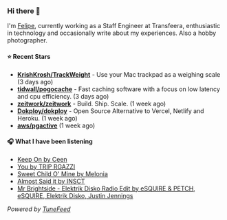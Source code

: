 ### Hi there 👋

I'm [Felipe](https://felipevm.com), currently working as a Staff Engineer at Transfeera, enthusiastic in technology and occasionally write about my experiences. Also a hobby photographer.

#### ⭐ Recent Stars
- **[KrishKrosh/TrackWeight](https://github.com/KrishKrosh/TrackWeight)** - Use your Mac trackpad as a weighing scale (3 days ago)
- **[tidwall/pogocache](https://github.com/tidwall/pogocache)** - Fast caching software with a focus on low latency and cpu efficiency. (3 days ago)
- **[zeitwork/zeitwork](https://github.com/zeitwork/zeitwork)** - Build. Ship. Scale. (1 week ago)
- **[Dokploy/dokploy](https://github.com/Dokploy/dokploy)** - Open Source Alternative to Vercel, Netlify and Heroku. (1 week ago)
- **[aws/pgactive](https://github.com/aws/pgactive)** (1 week ago)

#### 🎧 What I have been listening
- [Keep On by Ceen](https://open.spotify.com/track/02nAkXjQmCrZXm492R7pLa)
- [You by TRIP RGAZZI](https://open.spotify.com/track/3U4dZoulX2luqz9xf1VJhk)
- [Sweet Child O&#39; Mine by Melonia](https://open.spotify.com/track/0O12SkQHX2Julh9utIosga)
- [Almost Said it by INSCT](https://open.spotify.com/track/1f4GH7HSxSpeELLjQPEwkp)
- [Mr Brightside - Elektrik Disko Radio Edit by eSQUIRE &amp; PETCH, eSQUIRE, Elektrik Disko, Justin Jennings](https://open.spotify.com/track/09922N62Uk8Aifks8c6doO)

_Powered by [TuneFeed](https://tunefeed.app?ref=github.com)_
